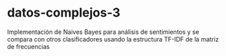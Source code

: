 # datos-complejos-3
Implementación de Naives Bayes para análisis de sentimientos y se compara con otros clasificadores usando la estructura TF-IDF de la matriz de frecuencias
